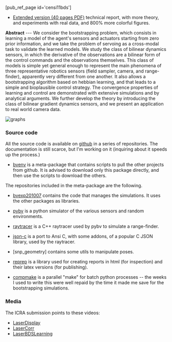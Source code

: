 <!-- ---
title: Bootstrapping
PURL: http://purl.org/censi/2010/boot
Date: 2011-05-16
orderInfo: -500
description: ""
linkAttrs:
   :link_text: Bootstrapping
---

## Bootstrapping bilinear dynamics sensors ##
 -->

[pub_ref_page id='censi11bds']
<!-- - A. Censi, [Richard M. Murray] "*Bootstrapping bilinear models of robotic sensorimotor cascades*"

   * [Short version (8 pages PDF)][short] appeared in ICRA'11 (**best conference paper finalist**)
   * [slides presented at ICRA][slides] 
 -->

   * [Extended version (40 pages PDF)][long] technical report, with more theory, and experiments with real data, and 800% more colorful figures.
    
[slides]:  http://purl.org/censi/research/2011-icra-bds-slides.pdf

**Abstract** --- We consider the bootstrapping problem, which consists in learning a model of the agent's sensors and actuators starting from zero prior information, and we take the problem of servoing as a cross-modal task to validate the learned models. We study the class of bilinear dynamics sensors, in which the derivative of the observations are a bilinear form of the control commands and the observations themselves. This class of models is simple yet general enough to represent the main phenomena of three representative robotics sensors (field sampler, camera, and range-finder), apparently very different from one another. It also allows a bootstrapping algorithm based on hebbian learning, and that leads to a simple and bioplausible control strategy. The convergence properties of learning and control are demonstrated with extensive simulations and by analytical arguments. We further develop the theory by introducing the class of bilinear gradient dynamics sensors, and we present an application to real world camera data.

![graphs](/media/mini/bootstrapping.png) 


### Source code ###

All the source code is available on [github] in a series of repositories.
The documentation is still scarce, but I'm working on it (inquiring about it speeds up the process.)

* [bvenv] is a meta-package that contains scripts to pull the other projects from github.
  It is advised to download only this package directly, and then use the scripts to download the others.

The repositories included in the meta-package are the following.

* [bvexp201007] contains the code that manages the simulations. It uses the other packages as libraries.

* [pybv] is a python simulator of the various sensors and random environments.

* [raytracer] is a C++ raytracer used by pybv to simulate a range-finder.

* [json-c] is a port to Ansi C, with some addons, of a popular C JSON library, used by the raytracer.

* [snp\_geometry] contains some utils to manipulate poses.

* [reprep] is a library used for creating reports in html (for inspection) and their latex versions (for publishing).

* [compmake] is a parallel "make" for batch python processes -- the weeks I used to write this were well repaid by the time it made me save for the bootstrapping simulations.



[bvenv]: http://andreacensi.github.com/bvenv/
[bvexp201007]: http://andreacensi.github.com/bvexp201007/
[pybv]: http://andreacensi.github.com/pybv/
[raytracer]: https://github.com/AndreaCensi/raytracer
[snp_geometry]: https://github.com/AndreaCensi/geometry
[compmake]: http://compmake.org
[json-c]: https://github.com/AndreaCensi/json-c
[reprep]: http://andreacensi.github.com/reprep/
[github]: http://www.github.com
 

### Media ###

The ICRA submission points to these videos:

*  [LaserDisplay](http://purl.org/censi/2010/be#LaserDisplay)
*  [LaserCorr](http://purl.org/censi/2010/be#LaserCorr)
*  [LaserBDSLearning](http://purl.org/censi/2010/be#LaserBDSLearning)

<!-- 

## Bootstrapping bilinear gradient dynamics sensors


This is further work that studies a more restrictive, but easier to learn, model.

* [Various videos using the Rawseeds data](http://purl.org/censi/2010/be)
* [Videos of our data taken with a ER1.](http://www.youtube.com/view_play_list?p=3E5C9790E03EF434)

 -->
[long]: http://purl.org/censi/research/2010-bootstrapping-bilinear-report.pdf
[short]: http://purl.org/censi/research/2010-bootstrapping-bilinear-short.pdf
 

[Richard M. Murray]: http://www.cds.caltech.edu/~murray/
